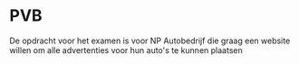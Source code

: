 # PVB
De opdracht voor het examen is voor NP Autobedrijf die graag een website willen om alle advertenties voor hun auto's te kunnen plaatsen
